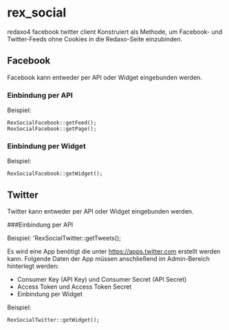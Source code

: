 # rex_social

redaxo4 facebook twitter client
Konstruiert als Methode, um Facebook- und Twitter-Feeds ohne Cookies in die Redaxo-Seite einzubinden.

## Facebook

Facebook kann entweder per API oder Widget eingebunden werden.

### Einbindung per API

Beispiel:

    RexSocialFacebook::getFeed();
    RexSocialFacebook::getPage();
        
### Einbindung per Widget

Beispiel:

    RexSocialFacebook::getWidget();


## Twitter

Twitter kann entweder per API oder Widget eingebunden werden.

###Einbindung per API

Beispiel:
'RexSocialTwitter::getTweets();
        
Es wird eine App benötigt die unter https://apps.twitter.com erstellt werden kann. Folgende Daten der App müssen anschließend im Admin-Bereich hinterlegt werden:

- Consumer Key (API Key) und Consumer Secret (API Secret)
- Access Token und Access Token Secret
- Einbindung per Widget

Beispiel:

    RexSocialTwitter::getWidget();
    
